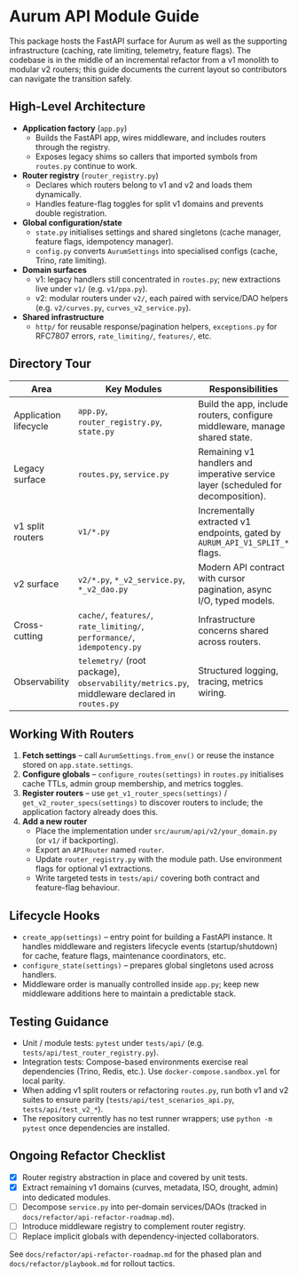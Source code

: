 # Aurum API Module Guide

This package hosts the FastAPI surface for Aurum as well as the supporting infrastructure (caching, rate limiting, telemetry, feature flags). The codebase is in the middle of an incremental refactor from a v1 monolith to modular v2 routers; this guide documents the current layout so contributors can navigate the transition safely.

## High-Level Architecture

- **Application factory** (`app.py`)
  - Builds the FastAPI app, wires middleware, and includes routers through the registry.
  - Exposes legacy shims so callers that imported symbols from `routes.py` continue to work.
- **Router registry** (`router_registry.py`)
  - Declares which routers belong to v1 and v2 and loads them dynamically.
  - Handles feature-flag toggles for split v1 domains and prevents double registration.
- **Global configuration/state**
  - `state.py` initialises settings and shared singletons (cache manager, feature flags, idempotency manager).
  - `config.py` converts `AurumSettings` into specialised configs (cache, Trino, rate limiting).
- **Domain surfaces**
  - v1: legacy handlers still concentrated in `routes.py`; new extractions live under `v1/` (e.g. `v1/ppa.py`).
  - v2: modular routers under `v2/`, each paired with service/DAO helpers (e.g. `v2/curves.py`, `curves_v2_service.py`).
- **Shared infrastructure**
  - `http/` for reusable response/pagination helpers, `exceptions.py` for RFC7807 errors, `rate_limiting/`, `features/`, etc.

## Directory Tour

| Area | Key Modules | Responsibilities |
| ---- | ----------- | ---------------- |
| Application lifecycle | `app.py`, `router_registry.py`, `state.py` | Build the app, include routers, configure middleware, manage shared state. |
| Legacy surface | `routes.py`, `service.py` | Remaining v1 handlers and imperative service layer (scheduled for decomposition). |
| v1 split routers | `v1/*.py` | Incrementally extracted v1 endpoints, gated by `AURUM_API_V1_SPLIT_*` flags. |
| v2 surface | `v2/*.py`, `*_v2_service.py`, `*_v2_dao.py` | Modern API contract with cursor pagination, async I/O, typed models. |
| Cross-cutting | `cache/`, `features/`, `rate_limiting/`, `performance/`, `idempotency.py` | Infrastructure concerns shared across routers. |
| Observability | `telemetry/` (root package), `observability/metrics.py`, middleware declared in `routes.py` | Structured logging, tracing, metrics wiring. |

## Working With Routers

1. **Fetch settings** – call `AurumSettings.from_env()` or reuse the instance stored on `app.state.settings`.
2. **Configure globals** – `configure_routes(settings)` in `routes.py` initialises cache TTLs, admin group membership, and metrics toggles.
3. **Register routers** – use `get_v1_router_specs(settings)` / `get_v2_router_specs(settings)` to discover routers to include; the application factory already does this.
4. **Add a new router**
   - Place the implementation under `src/aurum/api/v2/your_domain.py` (or `v1/` if backporting).
   - Export an `APIRouter` named `router`.
   - Update `router_registry.py` with the module path. Use environment flags for optional v1 extractions.
   - Write targeted tests in `tests/api/` covering both contract and feature-flag behaviour.

## Lifecycle Hooks

- `create_app(settings)` – entry point for building a FastAPI instance. It handles middleware and registers lifecycle events (startup/shutdown) for cache, feature flags, maintenance coordinators, etc.
- `configure_state(settings)` – prepares global singletons used across handlers.
- Middleware order is manually controlled inside `app.py`; keep new middleware additions here to maintain a predictable stack.

## Testing Guidance

- Unit / module tests: `pytest` under `tests/api/` (e.g. `tests/api/test_router_registry.py`).
- Integration tests: Compose-based environments exercise real dependencies (Trino, Redis, etc.). Use `docker-compose.sandbox.yml` for local parity.
- When adding v1 split routers or refactoring `routes.py`, run both v1 and v2 suites to ensure parity (`tests/api/test_scenarios_api.py`, `tests/api/test_v2_*`).
- The repository currently has no test runner wrappers; use `python -m pytest` once dependencies are installed.

## Ongoing Refactor Checklist

- [x] Router registry abstraction in place and covered by unit tests.
- [x] Extract remaining v1 domains (curves, metadata, ISO, drought, admin) into dedicated modules.
- [ ] Decompose `service.py` into per-domain services/DAOs (tracked in `docs/refactor/api-refactor-roadmap.md`).
- [ ] Introduce middleware registry to complement router registry.
- [ ] Replace implicit globals with dependency-injected collaborators.

See `docs/refactor/api-refactor-roadmap.md` for the phased plan and `docs/refactor/playbook.md` for rollout tactics.
